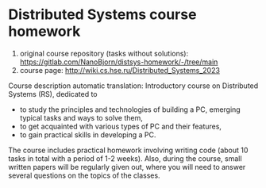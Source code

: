 # Distributed Systems course homework

1. original course repository (tasks without solutions): https://gitlab.com/NanoBjorn/distsys-homework/-/tree/main
2. course page: http://wiki.cs.hse.ru/Distributed_Systems_2023

Course description automatic translation:
Introductory course on Distributed Systems (RS), dedicated to

* to study the principles and technologies of building a PC, emerging typical tasks and ways to solve them,
* to get acquainted with various types of PC and their features,
* to gain practical skills in developing a PC.

The course includes practical homework involving writing code (about 10 tasks in total with a period of 1-2 weeks). Also, during the course, small written papers will be regularly given out, where you will need to answer several questions on the topics of the classes.
